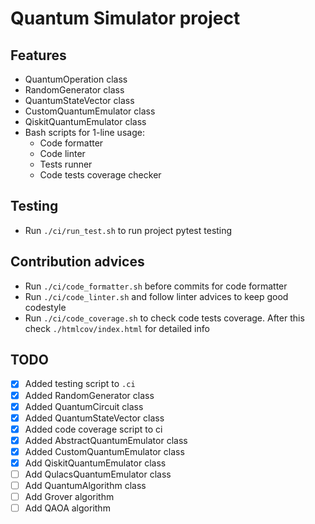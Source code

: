 # Quantum Simulator project

## Features

* QuantumOperation class
* RandomGenerator class
* QuantumStateVector class
* CustomQuantumEmulator class
* QiskitQuantumEmulator class
* Bash scripts for 1-line usage:
  * Code formatter
  * Code linter
  * Tests runner
  * Code tests coverage checker

## Testing

* Run `./ci/run_test.sh` to run project pytest testing

## Contribution advices

* Run `./ci/code_formatter.sh` before commits for code formatter
* Run `./ci/code_linter.sh` and follow linter advices to keep good codestyle
* Run `./ci/code_coverage.sh` to check code tests coverage. After this check `./htmlcov/index.html` for detailed info

## TODO

* [x] Added testing script to `.ci`
* [x] Added RandomGenerator class
* [x] Added QuantumCircuit class
* [x] Added QuantumStateVector class
* [x] Added code coverage script to ci
* [x] Added AbstractQuantumEmulator class
* [x] Added CustomQuantumEmulator class
* [x] Add QiskitQuantumEmulator class
* [ ] Add QulacsQuantumEmulator class
* [ ] Add QuantumAlgorithm class
* [ ] Add Grover algorithm
* [ ] Add QAOA algorithm
